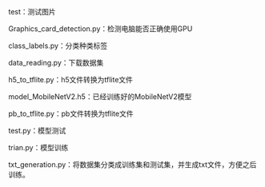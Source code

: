 test：测试图片

Graphics_card_detection.py：检测电脑能否正确使用GPU

class_labels.py：分类种类标签

data_reading.py：下载数据集

h5_to_tflite.py：h5文件转换为tflite文件

model_MobileNetV2.h5：已经训练好的MobileNetV2模型

pb_to_tflite.py：pb文件转换为tflite文件

test.py：模型测试

trian.py：模型训练

txt_generation.py：将数据集分类成训练集和测试集，并生成txt文件，方便之后训练。
